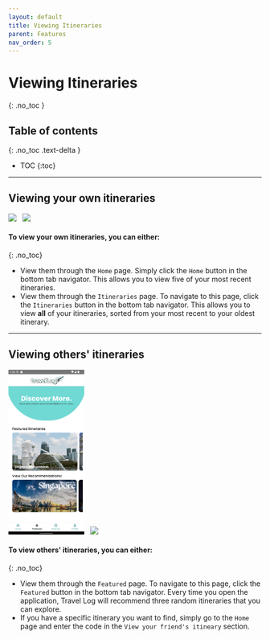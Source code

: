 ```yaml
---
layout: default
title: Viewing Itineraries
parent: Features
nav_order: 5
---
```

# Viewing Itineraries
{: .no_toc }

## Table of contents
{: .no_toc .text-delta }

- TOC
{:toc}

<hr>

## Viewing your own itineraries

<img src="../images/features/home-page.gif" width="30%"> &nbsp;
<img src="../images/features/main-itinerary.gif" width="30%">

#### To view your own itineraries, you can either:
{: .no_toc}

- View them through the `Home` page. Simply click the `Home` button in the bottom tab navigator.
This allows you to view five of your most recent itineraries.
- View them through the `Itineraries` page. To navigate to this page, click the `Itineraries` button in the bottom tab navigator. This allows you to view **all** of your itineraries, sorted from your most recent to your oldest itinerary.

<hr>

## Viewing others' itineraries

<img src="../images/features/featured.png" width="30%"> &nbsp;
<img src="../images/features/home-page.gif" width="30%"> 

#### To view others' itineraries, you can either:
{: .no_toc}

- View them through the `Featured` page. To navigate to this page, click the `Featured` button in the bottom tab navigator. Every time you open the application, Travel Log will recommend three random itineraries that you can explore.
- If you have a specific itinerary you want to find, simply go to the `Home` page and enter the code in the `View your friend's itineary` section.
